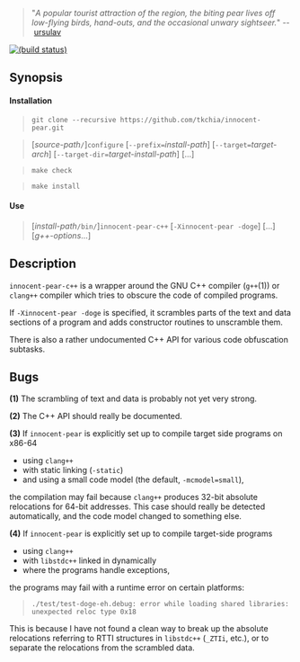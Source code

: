 > "*A popular tourist attraction of the region, the biting pear lives off low-flying birds, hand-outs, and the occasional unwary sightseer.*" --&nbsp;[ursulav](http://ursulav.deviantart.com/art/The-Biting-Pear-of-Salamanca-29677500)

[![(build status)](https://travis-ci.org/tkchia/innocent-pear.svg?branch=master)](https://travis-ci.org/tkchia/innocent-pear)

## Synopsis

#### Installation

> `git clone --recursive https://github.com/tkchia/innocent-pear.git`

> [*source-path*`/`]`configure` [`--prefix=`*install-path*] [`--target=`*target-arch*] [`--target-dir=`*target-install-path*] [...]

> `make check`

> `make install`

#### Use

> [*install-path*`/bin/`]`innocent-pear-c++` [`-Xinnocent-pear -doge`] [...] [*g++-options*...]

## Description

`innocent-pear-c++` is a wrapper around the GNU C++ compiler (`g++`(1)) or `clang++` compiler which tries to obscure the code of compiled programs.

If `-Xinnocent-pear -doge` is specified, it scrambles parts of the text and data sections of a program and adds constructor routines to unscramble them.

There is also a rather undocumented C++ API for various code obfuscation subtasks.

## Bugs

**(1)** The scrambling of text and data is probably not yet very strong.

**(2)** The C++ API should really be documented.

**(3)** If `innocent-pear` is explicitly set up to compile target side programs on x86-64

  * using `clang++`
  * with static linking (`-static`)
  * and using a small code model (the default, `-mcmodel=small`),

the compilation may fail because `clang++` produces 32-bit absolute relocations for 64-bit addresses.  This case should really be detected automatically, and the code model changed to something else.

**(4)** If `innocent-pear` is explicitly set up to compile target-side programs

  * using `clang++`
  * with `libstdc++` linked in dynamically
  * where the programs handle exceptions,

the programs may fail with a runtime error on certain platforms:

> `./test/test-doge-eh.debug: error while loading shared libraries: unexpected reloc type 0x18`

This is because I have not found a clean way to break up the absolute relocations referring to RTTI structures in `libstdc++` (`_ZTIi`, etc.), or to separate the relocations from the scrambled data.
